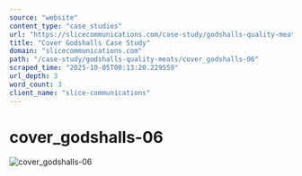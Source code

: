 ```yaml
---
source: "website"
content_type: "case_studies"
url: "https://slicecommunications.com/case-study/godshalls-quality-meats/cover_godshalls-06"
title: "Cover Godshalls Case Study"
domain: "slicecommunications.com"
path: "/case-study/godshalls-quality-meats/cover_godshalls-06"
scraped_time: "2025-10-05T00:13:20.229559"
url_depth: 3
word_count: 3
client_name: "slice-communications"
---
```


# cover_godshalls-06

![cover_godshalls-06](https://slicecommunications.com/wp-content/uploads/2018/07/cover_godshalls-06-300x300.png)